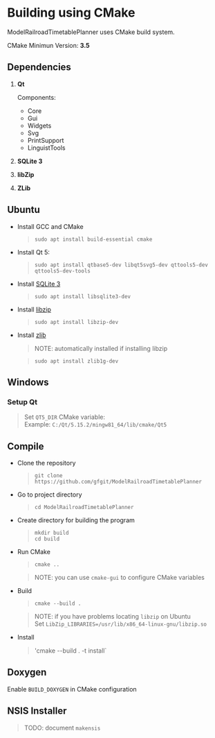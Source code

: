 # Building using CMake

ModelRailroadTimetablePlanner uses CMake build system.

CMake Minimun Version: **3.5**


## Dependencies

1. **Qt**

    Components:
    - Core
    - Gui
    - Widgets
    - Svg
    - PrintSupport
    - LinguistTools

2. **SQLite 3**

3. **libZip**

4. **ZLib**


## Ubuntu

- Install GCC and CMake
  >`sudo apt install build-essential cmake`

- Install Qt 5:
  >`sudo apt install qtbase5-dev libqt5svg5-dev qttools5-dev qttools5-dev-tools`
    
- Install [SQLite 3](https://sqlite.org/index.html)
  >`sudo apt install libsqlite3-dev`

- Install [libzip](https://libzip.org)
  >`sudo apt install libzip-dev`

- Install [zlib](https://www.zlib.net)
  > NOTE: automatically installed if installing libzip
  
  >`sudo apt install zlib1g-dev`


## Windows

### Setup Qt
> Set `QT5_DIR` CMake variable:  
> Example: `C:/Qt/5.15.2/mingw81_64/lib/cmake/Qt5`


## Compile

- Clone the repository
  > `git clone https://github.com/gfgit/ModelRailroadTimetablePlanner`

- Go to project directory
  > `cd ModelRailroadTimetablePlanner`

- Create directory for building the program
  > `mkdir build`  
  > `cd build`

- Run CMake
  > `cmake ..`

  > NOTE: you can use `cmake-gui` to configure CMake variables

- Build
  > `cmake --build .`

  > NOTE: if you have problems locating `libzip` on Ubuntu  
  >       Set `LibZip_LIBRARIES=/usr/lib/x86_64-linux-gnu/libzip.so`

- Install
  > 'cmake --build . -t install`

## Doxygen

Enable `BUILD_DOXYGEN` in CMake configuration


## NSIS Installer

> TODO: document `makensis`
